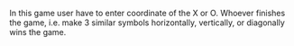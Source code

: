 In this game user have to enter coordinate of the X or O. Whoever finishes the game, i.e. make 3 similar symbols horizontally, vertically, or diagonally wins the game.

